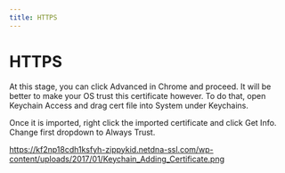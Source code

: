 ```yaml
---
title: HTTPS
---
```


# HTTPS

At this stage, you can click Advanced in Chrome and proceed. It will be better to make your OS trust this certificate however. To do that, open Keychain Access and drag cert file into System under Keychains.

Once it is imported, right click the imported certificate and click Get Info. Change first dropdown to Always Trust.

https://kf2np18cdh1ksfyh-zippykid.netdna-ssl.com/wp-content/uploads/2017/01/Keychain_Adding_Certificate.png
